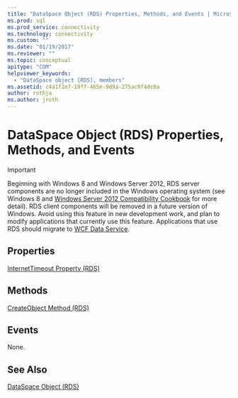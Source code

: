 ```yaml
---
title: "DataSpace Object (RDS) Properties, Methods, and Events | Microsoft Docs"
ms.prod: sql
ms.prod_service: connectivity
ms.technology: connectivity
ms.custom: ""
ms.date: "01/19/2017"
ms.reviewer: ""
ms.topic: conceptual
apitype: "COM"
helpviewer_keywords: 
  - "DataSpace object [RDS], members"
ms.assetid: c4a1f2e7-19ff-465e-9d9a-275ac0f4dc6a
author: rothja
ms.author: jroth
---
```

# DataSpace Object (RDS) Properties, Methods, and Events
> [!IMPORTANT]
>  Beginning with Windows 8 and Windows Server 2012, RDS server components are no longer included in the Windows operating system (see Windows 8 and [Windows Server 2012 Compatibility Cookbook](https://www.microsoft.com/download/details.aspx?id=27416) for more detail). RDS client components will be removed in a future version of Windows. Avoid using this feature in new development work, and plan to modify applications that currently use this feature. Applications that use RDS should migrate to [WCF Data Service](https://go.microsoft.com/fwlink/?LinkId=199565).  
  
## Properties  
 [InternetTimeout Property (RDS)](../../../ado/reference/rds-api/internettimeout-property-rds.md)  
  
## Methods  
 [CreateObject Method (RDS)](../../../ado/reference/rds-api/createobject-method-rds.md)  
  
## Events  
 None.  
  
## See Also  
 [DataSpace Object (RDS)](../../../ado/reference/rds-api/dataspace-object-rds.md)


